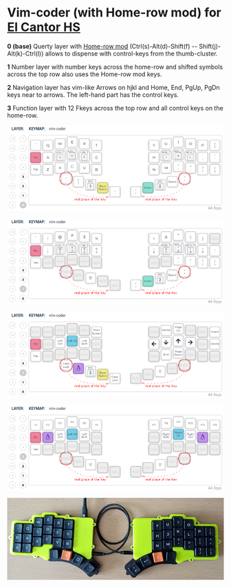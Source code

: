 # Vim-coder (with Home-row mod) for [El Cantor HS](https://github.com/azhizhinov/qmk_firmware/tree/elcantorhs-qmk/keyboards/elcantorhs)

**0 (base)** Querty layer with [Home-row mod](https://precondition.github.io/home-row-mods) (Ctrl(s)-Alt(d)-Shift(f) -- Shift(j)-Alt(k)-Ctrl(l))
allows to dispense with control-keys from the thumb-cluster.

**1** Number layer with number keys across the home-row and shifted symbols across the top row
also uses the Home-row mod keys.

**2** Navigation layer has vim-like Arrows on hjkl and Home, End, PgUp, PgDn keys near to arrows.
The left-hand part has the control keys.

**3** Function layer with 12 Fkeys across the top row
and all control keys on the home-row.

![layer-0](keymap-layer-0.png)

![layer-1](keymap-layer-1.png)

![layer-2](keymap-layer-2.png)

![layer-3](keymap-layer-3.png)

![chosfox-keycaps](chosfox-keycaps.png)

